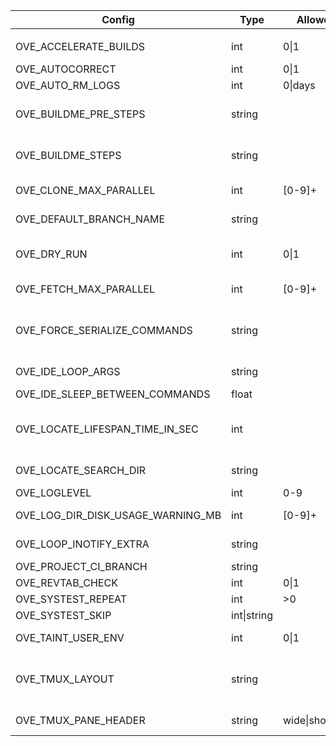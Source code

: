 | Config                              | Type           | Allowed           | Affect                                  | Description                                                                        | Default value
|-|-|-|-|-|-|
|                                     |                |
| OVE_ACCELERATE_BUILDS               | int           | 0\|1               | all-build-commands                     | prefix build acceleration tools (ccache/icecream) to PATH                          | 0                                         |
| OVE_AUTOCORRECT                     | int           | 0\|1               | all                                    | auto correct commands                                                              | 0                                         |
| OVE_AUTO_RM_LOGS                    | int           | 0\|days            | all                                    | automatically remove OVE logs                                                      | 0                                         |
| OVE_BUILDME_PRE_STEPS               | string        |                    | buildme buildme-parallel               | project step(s) to run without build order considerations                          | bootstrap                                 |
| OVE_BUILDME_STEPS                   | string        |                    | buildme buildme-parallel               | project step(s) to run                                                             | configure build install                   |
| OVE_CLONE_MAX_PARALLEL              | int           | [0-9]+             | fetch                                  | max number of 'git clone' to run in parallel                                       | 0                                         |
| OVE_DEFAULT_BRANCH_NAME             | string        |                    | add-repo unittest                      | default branch name                                                                | main                                      |
| OVE_DRY_RUN                         | int           | 0\|1               | all-build-commands systest             | dry-run                                                                            | 0                                         |
| OVE_FETCH_MAX_PARALLEL              | int           | [0-9]+             | fetch                                  | max number of 'git fetch' to run in parallel                                       | 0                                         |
| OVE_FORCE_SERIALIZE_COMMANDS        | string        |                    | all-parallel-build-commands            | force OVE to serialize one or more project steps                                   |                                           |
| OVE_IDE_LOOP_ARGS                   | string        |                    | ide                                    | semi-colon separated list of arguments to 'ove-loop' to launch                     | 3600 0 0 fetch60 1 0 ahead3600 0 0 news   |
| OVE_IDE_SLEEP_BETWEEN_COMMANDS      | float         |                    | ide                                    | sleep between each command                                                         | 0.5                                       |
| OVE_LOCATE_LIFESPAN_TIME_IN_SEC     | int           |                    | cd forowel locate locate-all refresh   | local OVE workspace cache lifespan                                                 | 86400                                     |
| OVE_LOCATE_SEARCH_DIR               | string        |                    | locate                                 | where to search for OVE workspaces (only if 'locate' is unavailable)               | ${HOME}                      |
| OVE_LOGLEVEL                        | int           | 0-9                | all                                    | set a specific log level                                                           | 1                                         |
| OVE_LOG_DIR_DISK_USAGE_WARNING_MB   | int           | [0-9]+             | all                                    | threshold when logs take too much space                                            | 100                                       |
| OVE_LOOP_INOTIFY_EXTRA              | string        |                    | loop                                   | semi-colon separated list of additional files/directories to watch using inotify   |                                           |
| OVE_PROJECT_CI_BRANCH               | string        |                    | log                                    | branch to use for 'ove log'                                                        | origin/${OVE_DEFAULT_BRANCH_NAME}         |
| OVE_REVTAB_CHECK                    | int           | 0\|1               | all                                    | keep repos in-sync with 'revtab'                                                   | 1                                         |
| OVE_SYSTEST_REPEAT                  | int           | >0                 | systest                                | repeat tests                                                                       | 1                                         |
| OVE_SYSTEST_SKIP                    | int\|string   |                    | systest                                | skip every nth test or specific tests                                              | 1                                         |
| OVE_TAINT_USER_ENV                  | int           | 0\|1               | user's env                             | taint user's PATH/LD_LIBRARY_PATH/PKG_CONFIG                                       | 1                                         |
| OVE_TMUX_LAYOUT                     | string        |                    | less-lastlog loop run tail-lastlog     | tmux layout to use when launching new panes                                        | tiled                                     |
| OVE_TMUX_PANE_HEADER                | string        | wide\|short\|off   | fzf loop run                           | header style for tmux panes                                                        | short                                     |
